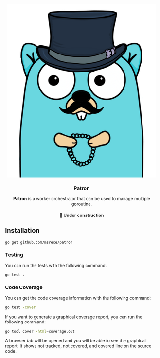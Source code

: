<div align="center">
		<img  src="patron.png">
    <h3> 
        <strong>Patron</strong>
    </h3>
    <p>
        <strong>Patron</strong> is a worker orchestrator that can be used to manage multiple goroutine.
    </p>
    <h4>
        <p>🚧 <strong>Under construction</strong></p>
    </h4>
</div>



## Installation
```bash
go get github.com/msrexe/patron
```

### Testing

You can run the tests with the following command.

```bash
go test .
```

### Code Coverage

You can get the code coverage information with the following command:

```bash
go test -cover
```

If you want to generate a graphical coverage report, you can run the following command:

```bash
go tool cover -html=coverage.out
```

A browser tab will be opened and you will be able to see the graphical report. It shows not tracked, not covered, and covered line on the source code. 

